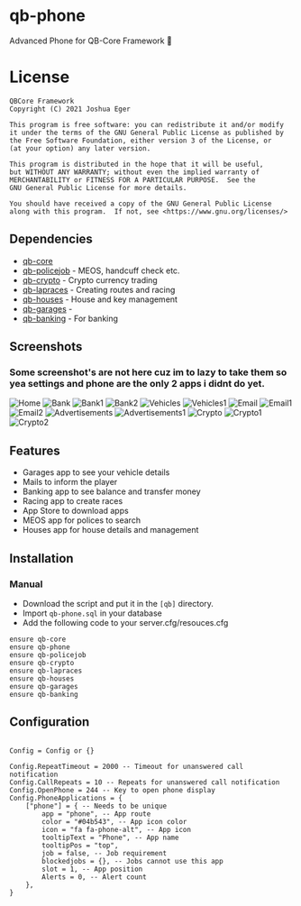 # qb-phone
Advanced Phone for QB-Core Framework :iphone:

# License

    QBCore Framework
    Copyright (C) 2021 Joshua Eger

    This program is free software: you can redistribute it and/or modify
    it under the terms of the GNU General Public License as published by
    the Free Software Foundation, either version 3 of the License, or
    (at your option) any later version.

    This program is distributed in the hope that it will be useful,
    but WITHOUT ANY WARRANTY; without even the implied warranty of
    MERCHANTABILITY or FITNESS FOR A PARTICULAR PURPOSE.  See the
    GNU General Public License for more details.

    You should have received a copy of the GNU General Public License
    along with this program.  If not, see <https://www.gnu.org/licenses/>

## Dependencies
- [qb-core](https://github.com/qbcore-framework/qb-core)
- [qb-policejob](https://github.com/qbcore-framework/qb-policejob) - MEOS, handcuff check etc. 
- [qb-crypto](https://github.com/qbcore-framework/qb-crypto) - Crypto currency trading 
- [qb-lapraces](https://github.com/qbcore-framework/qb-lapraces) - Creating routes and racing 
- [qb-houses](https://github.com/qbcore-framework/qb-houses) - House and key management 
- [qb-garages](https://github.com/qbcore-framework/qb-garages) - 
- [qb-banking](https://github.com/qbcore-framework/qb-banking) - For banking


## Screenshots
### Some screenshot's are not here cuz im to lazy to take them so yea settings and phone are the only 2 apps i didnt do yet.
![Home](https://i.imgur.com/Z6zK34a.png)
![Bank](https://i.imgur.com/eewt1jo.png)
![Bank1](https://i.imgur.com/0PVJx5k.png)
![Bank2](https://i.imgur.com/iAcYhYp.png)
![Vehicles](https://i.imgur.com/ANPzwH7.png)
![Vehicles1](https://i.imgur.com/wsIUOGF.png)
![Email](https://i.imgur.com/AGKfLxW.png)
![Email1](https://i.imgur.com/9aB4rEo.png)
![Email2](https://i.imgur.com/n9aWU8d.png)
![Advertisements](https://i.imgur.com/vtTKHRS.png)
![Advertisements1](https://i.imgur.com/EMjcGCy.png)
![Crypto](https://i.imgur.com/xEb4Vfy.png)
![Crypto1](https://i.imgur.com/5MR7Ogi.png)
![Crypto2](https://i.imgur.com/pPndkSW.png)

## Features
- Garages app to see your vehicle details
- Mails to inform the player
- Banking app to see balance and transfer money
- Racing app to create races
- App Store to download apps
- MEOS app for polices to search
- Houses app for house details and management

## Installation
### Manual
- Download the script and put it in the `[qb]` directory.
- Import `qb-phone.sql` in your database
- Add the following code to your server.cfg/resouces.cfg
```
ensure qb-core
ensure qb-phone
ensure qb-policejob
ensure qb-crypto
ensure qb-lapraces
ensure qb-houses
ensure qb-garages
ensure qb-banking
```

## Configuration
```

Config = Config or {}

Config.RepeatTimeout = 2000 -- Timeout for unanswered call notification
Config.CallRepeats = 10 -- Repeats for unanswered call notification
Config.OpenPhone = 244 -- Key to open phone display
Config.PhoneApplications = {
    ["phone"] = { -- Needs to be unique
        app = "phone", -- App route
        color = "#04b543", -- App icon color
        icon = "fa fa-phone-alt", -- App icon
        tooltipText = "Phone", -- App name
        tooltipPos = "top",
        job = false, -- Job requirement
        blockedjobs = {}, -- Jobs cannot use this app
        slot = 1, -- App position
        Alerts = 0, -- Alert count
    },
}
```
